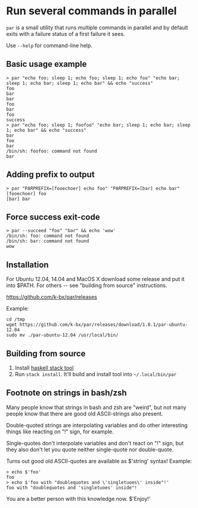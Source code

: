 Run several commands in parallel
================================

`par` is a small utility that runs multiple commands in parallel and
by default exits with a failure status of a first failure it sees.

Use `--help` for command-line help.

Basic usage example
-------------------

    > par "echo foo; sleep 1; echo foo; sleep 1; echo foo" "echo bar; sleep 1; echo bar; sleep 1; echo bar" && echo "success"
    foo
    bar
    bar
    foo
    bar
    foo
    success
    > par "echo foo; sleep 1; foofoo" "echo bar; sleep 1; echo bar; sleep 1; echo bar" && echo "success"
    bar
    foo
    bar
    /bin/sh: foofoo: command not found
    bar

Adding prefix to output
-----------------------

    > par "PARPREFIX=[fooechoer] echo foo" "PARPREFIX=[bar] echo bar"
    [fooechoer] foo
    [bar] bar

Force success exit-code
-----------------------

    > par --succeed "foo" "bar" && echo 'wow'
    /bin/sh: foo: command not found
    /bin/sh: bar: command not found
    wow

Installation
------------

For Ubuntu 12.04, 14.04 and MacOS X download some release and put it
into $PATH. For others -- see "building from source" instructions.

https://github.com/k-bx/par/releases

Example:

```
cd /tmp
wget https://github.com/k-bx/par/releases/download/1.0.1/par-ubuntu-12.04
sudo mv ./par-ubuntu-12.04 /usr/local/bin/
```

Building from source
--------------------

1. Install [haskell stack tool](https://github.com/commercialhaskell/stack)
2. Run `stack install`. It'll build and install tool into `~/.local/bin/par`

Footnote on strings in bash/zsh
-------------------------------

Many people know that strings in bash and zsh are "weird", but not
many people know that there are good old ASCII-strings also present.

Double-quoted strings are interpolating variables and do other interesting
things like reacting on "!" sign, for example.

Single-quotes don't interpolate variables and don't react on "!" sign, but
they also don't let you quote neither single-quote nor double-quote.

Turns out good old ASCII-quotes are available as $'string' syntax! Example:

    > echo $'foo'
    foo
    > echo $'foo with "doublequotes and \'singletuoes\' inside"!'
    foo with "doublequotes and 'singletuoes' inside"!

You are a better person with this knowledge now. $'Enjoy!'
